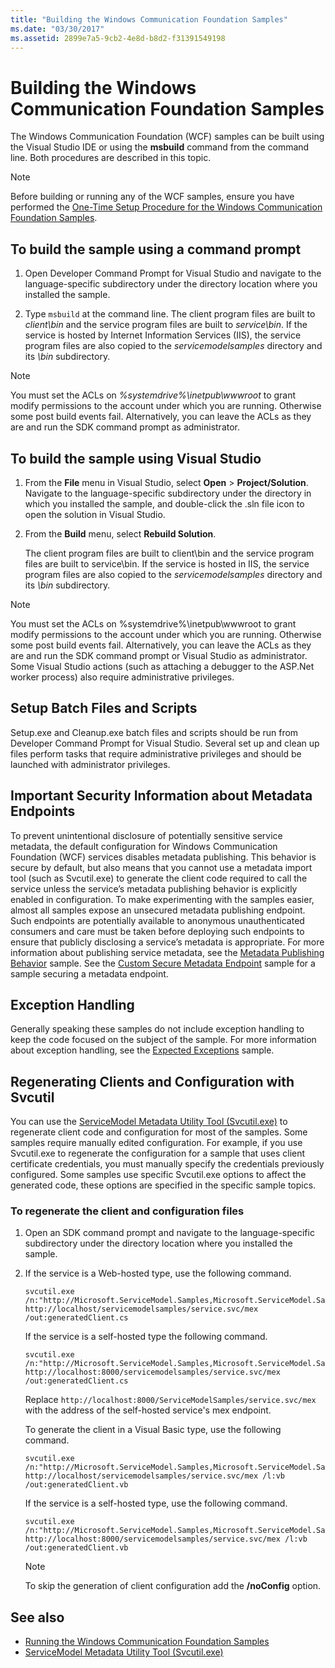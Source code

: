 ```yaml
---
title: "Building the Windows Communication Foundation Samples"
ms.date: "03/30/2017"
ms.assetid: 2899e7a5-9cb2-4e8d-b8d2-f31391549198
---
```

# Building the Windows Communication Foundation Samples

The Windows Communication Foundation (WCF) samples can be built using the Visual Studio IDE or using the **msbuild** command from the command line. Both procedures are described in this topic.

> [!NOTE]
> Before building or running any of the WCF samples, ensure you have performed the [One-Time Setup Procedure for the Windows Communication Foundation Samples](../../../../docs/framework/wcf/samples/one-time-setup-procedure-for-the-wcf-samples.md).

## To build the sample using a command prompt

1. Open Developer Command Prompt for Visual Studio and navigate to the language-specific subdirectory under the directory location where you installed the sample.

2. Type `msbuild` at the command line. The client program files are built to *client\bin* and the service program files are built to *service\bin*. If the service is hosted by Internet Information Services (IIS), the service program files are also copied to the *servicemodelsamples* directory and its *\bin* subdirectory.

> [!NOTE]
> You must set the ACLs on *%systemdrive%\inetpub\wwwroot* to grant modify permissions to the account under which you are running. Otherwise some post build events fail. Alternatively, you can leave the ACLs as they are and run the SDK command prompt as administrator.

## To build the sample using Visual Studio

1. From the **File** menu in Visual Studio, select **Open** > **Project/Solution**. Navigate to the language-specific subdirectory under the directory in which you installed the sample, and double-click the .sln file icon to open the solution in Visual Studio.

1. From the **Build** menu, select **Rebuild Solution**.

   The client program files are built to client\bin and the service program files are built to service\bin. If the service is hosted in IIS, the service program files are also copied to the *servicemodelsamples* directory and its *\bin* subdirectory.

> [!NOTE]
> You must set the ACLs on %systemdrive%\inetpub\wwwroot to grant modify permissions to the account under which you are running. Otherwise some post build events fail. Alternatively, you can leave the ACLs as they are and run the SDK command prompt or Visual Studio as administrator. Some Visual Studio actions (such as attaching a debugger to the ASP.Net worker process) also require administrative privileges.

## Setup Batch Files and Scripts
 Setup.exe and Cleanup.exe batch files and scripts should be run from Developer Command Prompt for Visual Studio. Several set up and clean up files perform tasks that require administrative privileges and should be launched with administrator privileges.

## Important Security Information about Metadata Endpoints
 To prevent unintentional disclosure of potentially sensitive service metadata, the default configuration for Windows Communication Foundation (WCF) services disables metadata publishing. This behavior is secure by default, but also means that you cannot use a metadata import tool (such as Svcutil.exe) to generate the client code required to call the service unless the service’s metadata publishing behavior is explicitly enabled in configuration. To make experimenting with the samples easier, almost all samples expose an unsecured metadata publishing endpoint. Such endpoints are potentially available to anonymous unauthenticated consumers and care must be taken before deploying such endpoints to ensure that publicly disclosing a service’s metadata is appropriate. For more information about publishing service metadata, see the [Metadata Publishing Behavior](../../../../docs/framework/wcf/samples/metadata-publishing-behavior.md) sample. See the [Custom Secure Metadata Endpoint](../../../../docs/framework/wcf/samples/custom-secure-metadata-endpoint.md) sample for a sample securing a metadata endpoint.

## Exception Handling
 Generally speaking these samples do not include exception handling to keep the code focused on the subject of the sample. For more information about exception handling, see the [Expected Exceptions](../../../../docs/framework/wcf/samples/expected-exceptions.md) sample.

## Regenerating Clients and Configuration with Svcutil
 You can use the [ServiceModel Metadata Utility Tool (Svcutil.exe)](../../../../docs/framework/wcf/servicemodel-metadata-utility-tool-svcutil-exe.md) to regenerate client code and configuration for most of the samples. Some samples require manually edited configuration. For example, if you use Svcutil.exe to regenerate the configuration for a sample that uses client certificate credentials, you must manually specify the credentials previously configured. Some samples use specific Svcutil.exe options to affect the generated code, these options are specified in the specific sample topics.

### To regenerate the client and configuration files

1. Open an SDK command prompt and navigate to the language-specific subdirectory under the directory location where you installed the sample.

2. If the service is a Web-hosted type, use the following command.

    ```
    svcutil.exe /n:"http://Microsoft.ServiceModel.Samples,Microsoft.ServiceModel.Samples" http://localhost/servicemodelsamples/service.svc/mex /out:generatedClient.cs
    ```

     If the service is a self-hosted type the following command.

    ```
    svcutil.exe /n:"http://Microsoft.ServiceModel.Samples,Microsoft.ServiceModel.Samples" http://localhost:8000/servicemodelsamples/service.svc/mex /out:generatedClient.cs
    ```

     Replace `http://localhost:8000/ServiceModelSamples/service.svc/mex` with the address of the self-hosted service's mex endpoint.

     To generate the client in a Visual Basic type, use the following command.

    ```
    svcutil.exe /n:"http://Microsoft.ServiceModel.Samples,Microsoft.ServiceModel.Samples" http://localhost/servicemodelsamples/service.svc/mex /l:vb /out:generatedClient.vb
    ```

     If the service is a self-hosted type, use the following command.

    ```
    svcutil.exe /n:"http://Microsoft.ServiceModel.Samples,Microsoft.ServiceModel.Samples" http://localhost:8000/servicemodelsamples/service.svc/mex /l:vb /out:generatedClient.vb
    ```

    > [!NOTE]
    > To skip the generation of client configuration add the **/noConfig** option.

## See also

- [Running the Windows Communication Foundation Samples](../../../../docs/framework/wcf/samples/running-the-samples.md)
- [ServiceModel Metadata Utility Tool (Svcutil.exe)](../../../../docs/framework/wcf/servicemodel-metadata-utility-tool-svcutil-exe.md)
